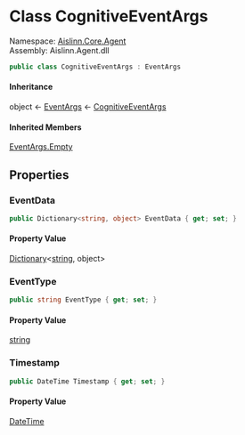 # <a id="Aislinn_Core_Agent_CognitiveEventArgs"></a> Class CognitiveEventArgs

Namespace: [Aislinn.Core.Agent](Aislinn.Core.Agent.md)  
Assembly: Aislinn.Agent.dll  

```csharp
public class CognitiveEventArgs : EventArgs
```

#### Inheritance

object ← 
[EventArgs](https://learn.microsoft.com/dotnet/api/system.eventargs) ← 
[CognitiveEventArgs](Aislinn.Core.Agent.CognitiveEventArgs.md)

#### Inherited Members

[EventArgs.Empty](https://learn.microsoft.com/dotnet/api/system.eventargs.empty)

## Properties

### <a id="Aislinn_Core_Agent_CognitiveEventArgs_EventData"></a> EventData

```csharp
public Dictionary<string, object> EventData { get; set; }
```

#### Property Value

 [Dictionary](https://learn.microsoft.com/dotnet/api/system.collections.generic.dictionary\-2)<[string](https://learn.microsoft.com/dotnet/api/system.string), object\>

### <a id="Aislinn_Core_Agent_CognitiveEventArgs_EventType"></a> EventType

```csharp
public string EventType { get; set; }
```

#### Property Value

 [string](https://learn.microsoft.com/dotnet/api/system.string)

### <a id="Aislinn_Core_Agent_CognitiveEventArgs_Timestamp"></a> Timestamp

```csharp
public DateTime Timestamp { get; set; }
```

#### Property Value

 [DateTime](https://learn.microsoft.com/dotnet/api/system.datetime)

